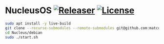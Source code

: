 
# NucleusOS [![Releaser](https://github.com/matcor852/Nucleus/actions/workflows/autorelease.yml/badge.svg)](https://github.com/matcor852/Nucleus/actions/workflows/autorelease.yml) [![License](https://img.shields.io/badge/License-Apache_2.0-blue.svg)](https://opensource.org/licenses/Apache-2.0)

```bash
sudo apt install -y live-build
git clone --recurse-submodules --remote-submodules git@github.com:matcor852/Nucleus.git
cd Nucleus/debian
sudo ./start.sh
```


